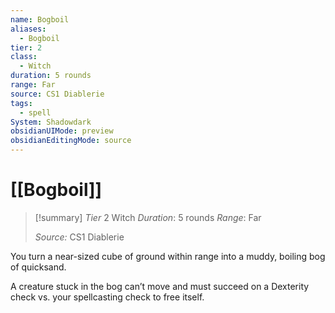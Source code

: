 ```yaml
---
name: Bogboil
aliases:
  - Bogboil
tier: 2
class:
  - Witch
duration: 5 rounds
range: Far
source: CS1 Diablerie
tags:
  - spell
System: Shadowdark
obsidianUIMode: preview
obsidianEditingMode: source
---
```


 # [[Bogboil]]

>[!summary]
> *Tier* 2
> Witch
> *Duration*: 5 rounds
> *Range*: Far
> 
> *Source:* CS1 Diablerie


You turn a near-sized cube of ground within range into a muddy, boiling bog of quicksand. 

A creature stuck in the bog can’t move and must succeed on a Dexterity check vs. your spellcasting check to free itself.

